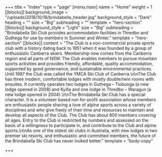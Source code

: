 +++
title = "Index"
type = "page"
[menu.main]
name = "Home"
weight = 1
[[blocks]]
background_image = "/uploads/2018/10/16/brindabella_header.jpg"
background_style = "Dark"
heading = ""
size = "Big"
subheading = ""
template = "hero-section"
[[blocks]]
background_style = "Light"
size = "Big"
subheading = "Brindabella Ski Club provides accommodation facilities in Thredbo and Guthega for use by members in Summer and Winter."
template = "hero-section"
[[blocks]]
content = "The Club is a non-commercial private  sports club with a history dating back to 1951 when it was founded by a  group of enthusiastic Canberra skiers. Membership now comes from the  Canberra region and all parts of NSW. The Club enables members to pursue  mountain sports activities and provides friendly, affordable, quality  accommodation, supported by good governance, and sustainable  environmental practices. Until 1997 the Club was called the YMCA Ski  Club of Canberra.\n\nThe Club has three modern, comfortable lodges with mostly double/twin  rooms with ensuites. It currently operates two lodges in Guthega –  Tiobunga (a new lodge opened in 2008) and Kyilla and one lodge in  Thredbo – Waragun (a new lodge opened in 2004).\n\nThe Brindabella Ski Club has a special character. It is a volunteer  based not-for-profit association whose members are enthusiastic people  sharing a love of alpine sports across a variety of disciplines and who  give freely of their time and resources to maintain and develop all  aspects of the Club. The Club has about 800 members covering all ages.  Entry to the Club is restricted by numbers and assessed on the basis of a  willingness to participate in, and contribute to the Club and alpine  sports.\n\nAs one of the oldest ski clubs in Australia, with new lodges in two  premier ski resorts, and enthusiastic and committed members, the future  of the Brindabella Ski Club has never looked better."
template = "body-copy"

+++

